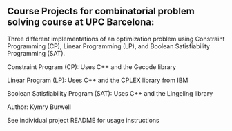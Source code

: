 ##  Course Projects for combinatorial problem solving course at UPC Barcelona: 

Three different implementations of an optimization problem using Constraint Programming (CP), Linear Programming (LP), and Boolean Satisfiability Programming (SAT).

Constraint Program (CP):
Uses C++ and the Gecode library

Linear Program (LP):
Uses C++ and the CPLEX library from IBM

Boolean Satisfiability Program (SAT):
Uses C++ and the Lingeling library

Author: Kymry Burwell

See individual project README for usage instructions
